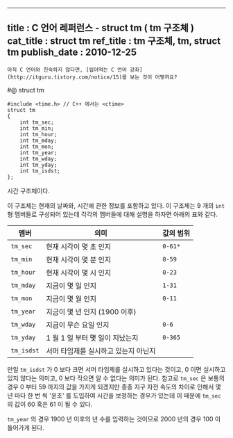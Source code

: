 ----------------
title : C 언어 레퍼런스 - struct tm ( tm 구조체 )
cat_title :  struct tm
ref_title : tm 구조체, tm, struct tm
publish_date : 2010-12-25
--------------

```warning
아직 C 언어와 친숙하지 않다면, [씹어먹는 C 언어 강좌](http://itguru.tistory.com/notice/15)를 보는 것이 어떻까요?

```

#@ struct tm

```info-format
#include <time.h> // C++ 에서는 <ctime>
struct tm
{
    int tm_sec;
    int tm_min;
    int tm_hour;
    int tm_mday;
    int tm_mon;
    int tm_year;
    int tm_wday;
    int tm_yday;
    int tm_isdst;
};
```

시간 구조체이다.

이 구조체는 현재의 날짜와, 시간에 관한 정보를 포함하고 있다. 이 구조체는 9 개의 `int` 형 멤버들로 구성되어 있는데 각각의 멤버들에 대해 설명을 하자면 아래의 표와 같다.


|멤버|의미|값의 범위|
|----|----|-----|
|`tm_sec`|현재 시각이 몇 초 인지|`0-61*`|
|`tm_min`|현재 시각이 몇 분 인지|`0-59`|
|`tm_hour`|현재 시각이 몇 시 인지|`0-23`|
|`tm_mday`|지금이 몇 일 인지|`1-31`|
|`tm_mon`|지금이 몇 월 인지|`0-11`|
|`tm_year`|지금이 몇 년 인지 (1900 이후)||
|`tm_wday`|지금이 무슨 요일 인지|`0-6`|
|`tm_yday`|1 월 1 일 부터 몇 일이 지났는지|`0-365`|
|`tm_isdst`|서머 타임제를 실시하고 있는지 아닌지||


만일 `tm_isdst` 가 0 보다 크면 서머 타임제를 실시하고 있다는 것이고, 0 이면 실시하고 있지 않다는 의미고, 0 보다 작으면 알 수 없다는 의미가 된다. 참고로 `tm_sec` 은 보통의 경우 0 부터 59 까지의 값을 가지게 되겠지만 종종 지구 자전 속도의 차이로 인해서 몇 년 마다 한 번 씩 '윤초' 를 도입하여 시간을 보정하는 경우가 있는데 이 때문에 `tm_sec` 의 값이 60 혹은 61 이 될 수 있다.

`tm_year` 의 경우 1900 년 이후의 년 수를 입력하는 것이므로 2000 년의 경우 100 이 들어가게 된다.